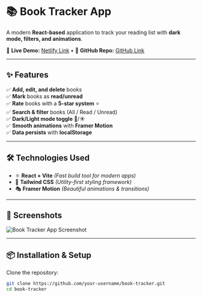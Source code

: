 # 📚 Book Tracker App  

A modern **React-based** application to track your reading list with **dark mode, filters, and animations**.  

🚀 **Live Demo:** [Netlify Link](#) • 📂 **GitHub Repo:** [GitHub Link](#)  

---

## ✨ Features  

✅ **Add, edit, and delete** books  
✅ **Mark** books as **read/unread**  
✅ **Rate** books with a **5-star system** ⭐️  
✅ **Search & filter** books (All / Read / Unread)  
✅ **Dark/Light mode toggle** 🌙/☀️  
✅ **Smooth animations** with **Framer Motion**  
✅ **Data persists** with **localStorage**  

---

## 🛠️ Technologies Used  

- ⚛️ **React + Vite** *(Fast build tool for modern apps)*  
- 🎨 **Tailwind CSS** *(Utility-first styling framework)*  
- 🎭 **Framer Motion** *(Beautiful animations & transitions)*  

---

## 📸 Screenshots  
![Book Tracker App Screenshot](#)  

---

## 📦 Installation & Setup  

Clone the repository:  
```sh
git clone https://github.com/your-username/book-tracker.git
cd book-tracker
